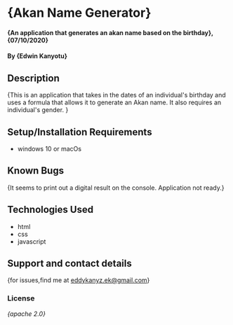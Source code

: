 # {Akan Name Generator}
#### {An application that generates an akan name based on the birthday}, {07/10/2020}
#### By **{Edwin Kanyotu}**
## Description
{This is an application that takes in the dates of an individual's birthday and uses a formula that allows it to generate an Akan name. It also requires an individual's gender. }
## Setup/Installation Requirements
* windows 10 or macOs
## Known Bugs
{It seems to print out a digital result on the console. Application not ready.}
## Technologies Used
 * html
 * css
 * javascript
## Support and contact details
{for issues,find me at eddykanyz.ek@gmail.com}
### License
*{apache 2.0}*
